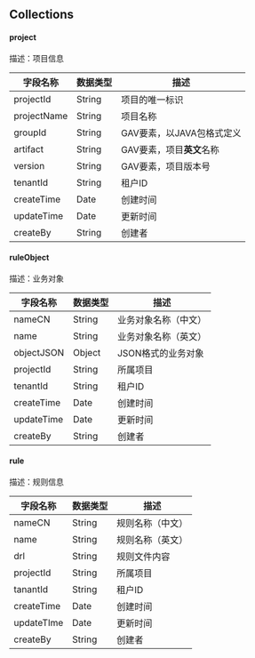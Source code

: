 ## Collections

#### project

描述：项目信息

| 字段名称    | 数据类型 | 描述                      |
| ----------- | -------- | ------------------------- |
| projectId   | String   | 项目的唯一标识            |
| projectName | String   | 项目名称 |
| groupId     | String   | GAV要素，以JAVA包格式定义 |
| artifact    | String   | GAV要素，项目**英文**名称 |
| version     | String   | GAV要素，项目版本号       |
| tenantId    | String   | 租户ID                    |
| createTime  | Date     | 创建时间                  |
| updateTime  | Date     | 更新时间                  |
| createBy    | String   | 创建者                    |

#### ruleObject

描述：业务对象

| 字段名称   | 数据类型 | 描述                 |
| ---------- | -------- | -------------------- |
| nameCN       | String   | 业务对象名称（中文） |
| name       | String   | 业务对象名称（英文） |
| objectJSON | Object   | JSON格式的业务对象   |
| projectId  | String   | 所属项目             |
| tenantId    | String   | 租户ID                    |
| createTime  | Date     | 创建时间                  |
| updateTime  | Date     | 更新时间                  |
| createBy    | String   | 创建者                    |

#### rule

描述：规则信息

| 字段名称   | 数据类型 | 描述             |
| ---------- | -------- | ---------------- |
| nameCN       | String   | 规则名称（中文） |
| name       | String   | 规则名称（英文） |
| drl        | String   | 规则文件内容     |
| projectId  | String   | 所属项目         |
| tanantId   | String   | 租户ID           |
| createTime | Date     | 创建时间         |
| updateTIme | Date     | 更新时间         |
| createBy   | String   | 创建者           |

